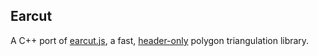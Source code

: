 ## Earcut

A C++ port of [earcut.js](https://github.com/mapbox/earcut), a fast, [header-only](https://github.com/mapbox/earcut.hpp/blob/master/include/mapbox/earcut.hpp) polygon triangulation library.
